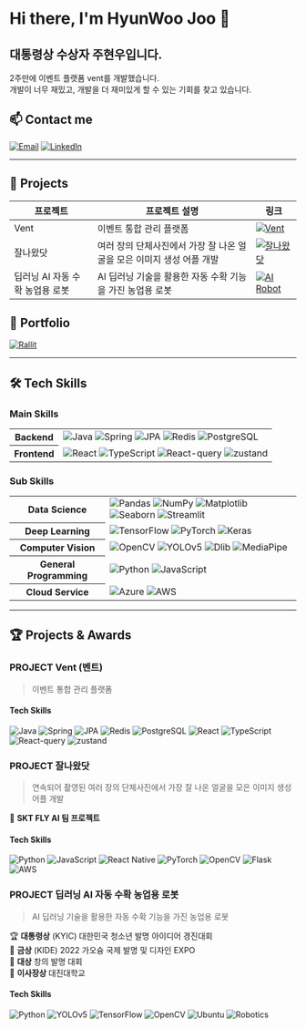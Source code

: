 # Hi there, I'm HyunWoo Joo 👋

## 대통령상 수상자 주현우입니다.

2주만에 이벤트 플랫폼 vent를 개발했습니다.  
개발이 너무 재밌고, 개발을 더 재미있게 할 수 있는 기회를 찾고 있습니다.  

## 📫 Contact me
<a href="mailto:youremail@example.com"><img alt="Email" src="https://img.shields.io/badge/Email-D14836.svg?&style=flat&logo=Gmail&logoColor=white"/></a>
<a href="https://www.linkedin.com/in/yourlinkedin/"><img alt="LinkedIn" src="https://img.shields.io/badge/LinkedIn-0077B5.svg?&style=flat&logo=LinkedIn&logoColor=white"/></a>

---

## 📱 Projects 

| 프로젝트 | 프로젝트 설명 | 링크 |
|-------|------------|-----|
| Vent | 이벤트 통합 관리 플랫폼 | [![Vent](https://img.shields.io/badge/Vent-5C3EE8?style=flat&logo=github&logoColor=white)](https://github.com/WOULDU-pres/vent?tab=readme-ov-file) |
| 잘나왔닷 | 여러 장의 단체사진에서 가장 잘 나온 얼굴을 모은 이미지 생성 어플 개발 | [![잘나왔닷](https://img.shields.io/badge/잘나왔닷-EE4C2C?style=flat&logo=github&logoColor=white)](https://github.com/WOULDU-pres/SK_telecom_AI_GroupShot_Project) |
| 딥러닝 AI 자동 수확 농업용 로봇 | AI 딥러닝 기술을 활용한 자동 수확 기능을 가진 농업용 로봇 | [![AI Robot](https://img.shields.io/badge/AI_Robot-6E97F0?style=flat&logo=github&logoColor=white)](https://github.com/WOULDU-pres/robotarm_project) |

## 📄 Portfolio
[![Rallit](https://img.shields.io/badge/Rallit-00A98F?style=flat&logo=notion&logoColor=white)](https://www.rallit.com/hub/resumes/225258/%EC%A3%BC%ED%98%84%EC%9A%B0)

---

## 🛠️ Tech Skills

### Main Skills

<table>
  <tr>
    <th>Backend</th>
    <td>
      <img alt="Java" src="https://img.shields.io/badge/Java-ED8B00?style=flat&logo=openjdk&logoColor=white"/>
      <img alt="Spring" src="https://img.shields.io/badge/Spring-6DB33F?style=flat&logo=spring&logoColor=white"/>
      <img alt="JPA" src="https://img.shields.io/badge/JPA-1E90FF?style=flat&logo=hibernate&logoColor=white"/>
      <img alt="Redis" src="https://img.shields.io/badge/Redis-DC382D?style=flat&logo=redis&logoColor=white"/>
      <img alt="PostgreSQL" src="https://img.shields.io/badge/PostgreSQL-336791?style=flat&logo=postgresql&logoColor=white"/>
    </td>
  </tr>
  <tr>
    <th>Frontend</th>
    <td>
      <img alt="React" src="https://img.shields.io/badge/React-61DAFB?style=flat&logo=react&logoColor=black"/>
      <img alt="TypeScript" src="https://img.shields.io/badge/TypeScript-3178C6?style=flat&logo=typescript&logoColor=white"/>
      <img alt="React-query" src="https://img.shields.io/badge/React_Query-FF4154?style=flat&logo=reactquery&logoColor=white"/>
      <img alt="zustand" src="https://img.shields.io/badge/zustand-333?style=flat&logo=react&logoColor=white"/>
    </td>
  </tr>
</table>

### Sub Skills

<table>
  <tr>
    <th>Data Science</th>
    <td>
      <img alt="Pandas" src="https://img.shields.io/badge/Pandas-150458.svg?&style=flat&logo=Pandas&logoColor=white"/>
      <img alt="NumPy" src="https://img.shields.io/badge/NumPy-013243.svg?&style=flat&logo=NumPy&logoColor=white"/>
      <img alt="Matplotlib" src="https://img.shields.io/badge/Matplotlib-1961AC.svg?&style=flat&logo=Matplotlib&logoColor=white"/>
      <img alt="Seaborn" src="https://img.shields.io/badge/Seaborn-1961AC.svg?&style=flat&logo=Seaborn&logoColor=white"/>
      <img alt="Streamlit" src="https://img.shields.io/badge/Streamlit-FF4B4B.svg?&style=flat&logo=Streamlit&logoColor=white"/>
    </td>
  </tr>
  <tr>
    <th>Deep Learning</th>
    <td>
      <img alt="TensorFlow" src="https://img.shields.io/badge/TensorFlow-FF6F00.svg?&style=flat&logo=TensorFlow&logoColor=white"/>
      <img alt="PyTorch" src="https://img.shields.io/badge/PyTorch-EE4C2C.svg?&style=flat&logo=PyTorch&logoColor=white"/>
      <img alt="Keras" src="https://img.shields.io/badge/Keras-D00000.svg?&style=flat&logo=Keras&logoColor=white"/>
    </td>
  </tr>
  <tr>
    <th>Computer Vision</th>
    <td>
      <img alt="OpenCV" src="https://img.shields.io/badge/OpenCV-5C3EE8.svg?&style=flat&logo=OpenCV&logoColor=white"/>
      <img alt="YOLOv5" src="https://img.shields.io/badge/YOLOv5-000.svg?&style=flat&logo=YOLOv5&logoColor=white"/>
      <img alt="Dlib" src="https://img.shields.io/badge/Dlib-FF6F00.svg?&style=flat&logo=Dlib&logoColor=white"/>
      <img alt="MediaPipe" src="https://img.shields.io/badge/MediaPipe-007BFF.svg?&style=flat&logo=MediaPipe&logoColor=white"/>
    </td>
  </tr>
  <tr>
    <th>General Programming</th>
    <td>
      <img alt="Python" src="https://img.shields.io/badge/Python-3776AB.svg?&style=flat&logo=Python&logoColor=white"/>
      <img alt="JavaScript" src="https://img.shields.io/badge/JavaScript-F7DF1E.svg?&style=flat&logo=JavaScript&logoColor=black"/>
    </td>
  </tr>
  <tr>
    <th>Cloud Service</th>
    <td>
      <img alt="Azure" src="https://img.shields.io/badge/Azure-0089D6.svg?&style=flat&logo=Microsoft-Azure&logoColor=white"/>
      <img alt="AWS" src="https://img.shields.io/badge/AWS-232F3E.svg?&style=flat&logo=Amazon-AWS&logoColor=white"/>
    </td>
  </tr>
</table>

---

## 🏆 Projects & Awards

### PROJECT Vent (벤트)

> 이벤트 통합 관리 플랫폼

#### Tech Skills
<p align="left">
<img alt="Java" src="https://img.shields.io/badge/Java-ED8B00?style=flat&logo=openjdk&logoColor=white"/>
<img alt="Spring" src="https://img.shields.io/badge/Spring-6DB33F?style=flat&logo=spring&logoColor=white"/>
<img alt="JPA" src="https://img.shields.io/badge/JPA-1E90FF?style=flat&logo=hibernate&logoColor=white"/>
<img alt="Redis" src="https://img.shields.io/badge/Redis-DC382D?style=flat&logo=redis&logoColor=white"/>
<img alt="PostgreSQL" src="https://img.shields.io/badge/PostgreSQL-336791?style=flat&logo=postgresql&logoColor=white"/>
<img alt="React" src="https://img.shields.io/badge/React-61DAFB?style=flat&logo=react&logoColor=black"/>
<img alt="TypeScript" src="https://img.shields.io/badge/TypeScript-3178C6?style=flat&logo=typescript&logoColor=white"/>
<img alt="React-query" src="https://img.shields.io/badge/React_Query-FF4154?style=flat&logo=reactquery&logoColor=white"/>
<img alt="zustand" src="https://img.shields.io/badge/zustand-333?style=flat&logo=react&logoColor=white"/>
</p>

### PROJECT 잘나왔닷

> 연속되어 촬영된 여러 장의 단체사진에서 가장 잘 나온 얼굴을 모은 이미지 생성 어플 개발

🌟 **SKT FLY AI 팀 프로젝트**

#### Tech Skills
<p align="left">
<img alt="Python" src="https://img.shields.io/badge/Python-3776AB.svg?&style=flat&logo=Python&logoColor=white"/>
<img alt="JavaScript" src="https://img.shields.io/badge/JavaScript-F7DF1E.svg?&style=flat&logo=JavaScript&logoColor=black"/>
<img alt="React Native" src="https://img.shields.io/badge/React_Native-61DAFB.svg?&style=flat&logo=React&logoColor=black"/>
<img alt="PyTorch" src="https://img.shields.io/badge/PyTorch-EE4C2C.svg?&style=flat&logo=PyTorch&logoColor=white"/>
<img alt="OpenCV" src="https://img.shields.io/badge/OpenCV-5C3EE8.svg?&style=flat&logo=OpenCV&logoColor=white"/>
<img alt="Flask" src="https://img.shields.io/badge/Flask-000000.svg?&style=flat&logo=Flask&logoColor=white"/>
<img alt="AWS" src="https://img.shields.io/badge/AWS-232F3E.svg?&style=flat&logo=Amazon-AWS&logoColor=white"/>
</p>

### PROJECT 딥러닝 AI 자동 수확 농업용 로봇

> AI 딥러닝 기술을 활용한 자동 수확 기능을 가진 농업용 로봇

🏆 **대통령상** (KYIC) 대한민국 청소년 발명 아이디어 경진대회  
🏅 **금상** (KIDE) 2022 가오슝 국제 발명 및 디자인 EXPO  
🏅 **대상** 창의 발명 대회  
🏅 **이사장상** 대진대학교  

#### Tech Skills
<p align="left">
<img alt="Python" src="https://img.shields.io/badge/Python-3776AB.svg?&style=flat&logo=Python&logoColor=white"/>
<img alt="YOLOv5" src="https://img.shields.io/badge/YOLOv5-000.svg?&style=flat&logo=YOLOv5&logoColor=white"/>
<img alt="TensorFlow" src="https://img.shields.io/badge/TensorFlow-FF6F00.svg?&style=flat&logo=TensorFlow&logoColor=white"/>
<img alt="OpenCV" src="https://img.shields.io/badge/OpenCV-5C3EE8.svg?&style=flat&logo=OpenCV&logoColor=white"/>
<img alt="Ubuntu" src="https://img.shields.io/badge/Ubuntu-E95420.svg?&style=flat&logo=Ubuntu&logoColor=white"/>
<img alt="Robotics" src="https://img.shields.io/badge/Robotics-6E97F0.svg?&style=flat&logo=Robotics&logoColor=white"/>
</p>

